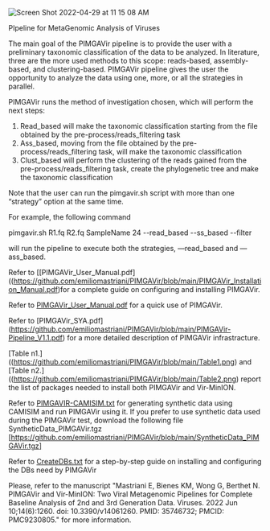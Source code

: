 ![Screen Shot 2022-04-29 at 11 15 08 AM](https://user-images.githubusercontent.com/65239532/165880242-41eaeff5-dca7-4387-91b6-19e4b2dfdfa5.png)


PIpeline for MetaGenomic Analysis of Viruses

The main goal of the PIMGAVir pipeline is to provide the user with a preliminary taxonomic classification of the data to be analyzed. In literature, three are the more used methods to this scope: reads-based, assembly-based, and clustering-based. PIMGAVir pipeline gives the user the opportunity to analyze the data using one, more, or all the strategies in parallel.

PIMGAVir runs the method of investigation chosen, which will perform the next steps:
1. Read_based will make the taxonomic classification starting from the file obtained by the pre-process/reads_filtering task
2. Ass_based, moving from the file obtained by the pre-process/reads_filtering task, will make the taxonomic classification
3. Clust_based will perform the clustering of the reads gained from the pre-process/reads_filtering task, create the phylogenetic tree and make the taxonomic classification

Note that the user can run the pimgavir.sh script with more than one “strategy” option at the same time. 

For example, the following command
 
  pimgavir.sh R1.fq R2.fq SampleName 24 --read_based --ss_based --filter

will run the pipeline to execute both the strategies, —read_based and —ass_based. 

Refer to [[PIMGAVir_User_Manual.pdf]((https://github.com/emiliomastriani/PIMGAVir/blob/main/PIMGAVir_Installation_Manual.pdf)for a complete guide on configuring and installing PIMGAVir.

Refer to [PIMGAVir_User_Manual.pdf](https://github.com/emiliomastriani/PIMGAVir/files/8588601/PIMGAVir_User_Manual.pdf) for a quick use of PIMGAVir. 

Refer to [PIMGAVir_SYA.pdf] (https://github.com/emiliomastriani/PIMGAVir/blob/main/PIMGAVir-Pipeline_V1.1.pdf) for a more detailed description of PIMGAVir infrastracture.

[Table n1.]((https://github.com/emiliomastriani/PIMGAVir/blob/main/Table1.png) and [Table n2.]((https://github.com/emiliomastriani/PIMGAVir/blob/main/Table2.png) report the list of packages needed to install both PIMGAVir and Vir-MinION.

Refer to [PIMGAVIR-CAMISIM.txt](https://github.com/emiliomastriani/PIMGAVir/files/8736295/PIMGAVIR-CAMISIM.txt) for generating synthetic data using CAMISIM and run PIMGAVir using it. If you prefer to use synthetic data used during the PIMGAVir test, download the following file SyntheticData_PIMGAVir.tgz [https://github.com/emiliomastriani/PIMGAVir/blob/main/SyntheticData_PIMGAVir.tgz]

Refer to [CreateDBs.txt](https://github.com/emiliomastriani/PIMGAVir/files/8736791/CreateDBs.txt) for a step-by-step guide on installing and configuring the DBs need by PIMGAVir

Please, refer to the manuscript "Mastriani E, Bienes KM, Wong G, Berthet N. PIMGAVir and Vir-MinION: Two Viral Metagenomic Pipelines for Complete Baseline Analysis of 2nd and 3rd Generation Data. Viruses. 2022 Jun 10;14(6):1260. doi: 10.3390/v14061260. PMID: 35746732; PMCID: PMC9230805." for more information. 
